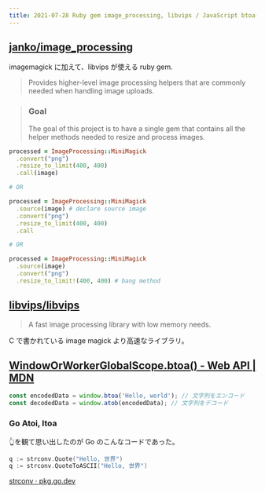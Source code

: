 ```yaml
---
title: 2021-07-28 Ruby gem image_processing, libvips / JavaScript btoa()
---
```


## [janko/image_processing](https://github.com/janko/image_processing)

imagemagick に加えて、libvips が使える ruby gem.

 > Provides higher-level image processing helpers that are commonly needed when handling image uploads.

> ### Goal
> The goal of this project is to have a single gem that contains all the helper methods needed to resize and process images.

```rb
processed = ImageProcessing::MiniMagick
  .convert("png")
  .resize_to_limit(400, 400)
  .call(image)

# OR

processed = ImageProcessing::MiniMagick
  .source(image) # declare source image
  .convert("png")
  .resize_to_limit(400, 400)
  .call

# OR

processed = ImageProcessing::MiniMagick
  .source(image)
  .convert("png")
  .resize_to_limit!(400, 400) # bang method
```

## [libvips/libvips](https://github.com/libvips/libvips)

> A fast image processing library with low memory needs.

C で書かれている image magick より高速なライブラリ。

## [WindowOrWorkerGlobalScope.btoa() - Web API \| MDN](https://developer.mozilla.org/ja/docs/Web/API/WindowOrWorkerGlobalScope/btoa)


```js
const encodedData = window.btoa('Hello, world'); // 文字列をエンコード
const decodedData = window.atob(encodedData); // 文字列をデコード
```

### Go Atoi, Itoa

👆を観て思い出したのが Go のこんなコードであった。

```go
q := strconv.Quote("Hello, 世界")
q := strconv.QuoteToASCII("Hello, 世界")
```

[strconv · pkg.go.dev](https://pkg.go.dev/strconv)
